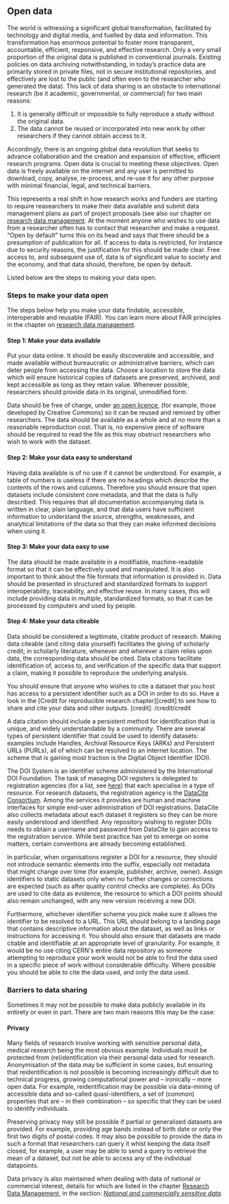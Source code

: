 ## Open data

The world is witnessing a significant global transformation, facilitated by technology and digital media, and fuelled by data and information. 
This transformation has enormous potential to foster more transparent, accountable, efficient, responsive, and effective research.
Only a very small proportion of the original data is published in conventional journals. 
Existing policies on data archiving notwithstanding, in today’s practice data are primarily stored in private files, not in secure institutional repositories, and effectively are lost to the public (and often even to the researcher who generated the data).
This lack of data sharing is an obstacle to international research (be it academic, governmental, or commercial) for two main reasons:

1. It is generally difficult or impossible to fully reproduce a study without the original data.
2. The data cannot be reused or incorporated into new work by other researchers if they cannot obtain access to it.

Accordingly, there is an ongoing global data revolution that seeks to advance collaboration and the creation and expansion of effective, efficient research programs.
Open data is crucial to meeting these objectives.
Open data is freely available on the internet and any user is permitted to download, copy, analyse, re-process, and re-use it for any other purpose with minimal financial, legal, and technical barriers.

This represents a real shift in how research works and funders are starting to require reasearchers to make their data available and submit data management plans as part of project proposals (see also our chapter on [research data management](/rdm/rdm).
At the moment anyone who wishes to use data from a researcher often has to contact that researcher and make a request.
"Open by default" turns this on its head and says that there should be a presumption of publication for all.
If access to data is restricted, for instance due to security reasons, the justification for this should be made clear.
Free access to, and subsequent use of, data is of significant value to society and the economy, and that data should, therefore, be open by default.

Listed below are the steps to making your data open.

### Steps to make your data open

The steps below help you make your data findable, accessible, interoperable and reusable (FAIR). You can learn more about FAIR principles in the chapter on [research data management](/rdm/rdm).

#### Step 1: Make your data available

Put your data online. 
It should be easily discoverable and accessible, and made available without bureaucratic or administrative barriers, which can deter people from accessing the data. 
Choose a location to store the data which will ensure historical copies of datasets are preserved, archived, and kept accessible as long as they retain value. 
Whenever possible, researchers should provide data in its original, unmodified form.

Data should be free of charge, under [an open licence](https://fossbytes.com/open-sources-license-type/), (for example, those developed by Creative Commons) so it can be reused and remixed by other researchers. 
The data should be available as a whole and at no more than a reasonable reproduction cost. 
That is, no expensive piece of software should be required to read the file as this may obstruct researchers who wish to work with the dataset.

#### Step 2: Make your data easy to understand

Having data available is of no use if it cannot be understood. 
For example, a table of numbers is useless if there are no headings which describe the contents of the rows and columns. 
Therefore you should ensure that open datasets include consistent core metadata, and that the data is fully described. 
This requires that all documentation accompanying data is written in clear, plain language, and that data users have sufficient information to understand the source, strengths, weaknesses, and analytical limitations of the data so that they can make informed decisions when using it.

#### Step 3: Make your data easy to use

The data should be made available in a modifiable, machine-readable format so that it can be effectively used and  manipulated.
It is also important to think about the file formats that information is provided in. 
Data should be presented in structured and standardized formats to support interoperability, traceability, and effective reuse. 
In many cases, this will include providing data in multiple, standardized formats, so that it can be processed by computers and used by people.

#### Step 4: Make your data citeable

Data should be considered a legitimate, citable product of research. 
Making data citeable (and citing data yourself) facilitates the giving of scholarly credit; in scholarly literature, whenever and wherever a claim relies upon data, the corresponding data should be cited. 
Data citations facilitate identification of, access to, and verification of the specific data that support a claim, making it possible to reproduce the underlying analysis. 

You should ensure that anyone who wishes to cite a dataset that you host has access to a persistent identifier such as a DOI in order to do so.
Have a look in the [Credit for reproducible research chapter][credit] to see how to share and cite your data and other outputs.
[credit]: /credit/credit

A data citation should include a persistent method for identification that is unique, and widely understandable by a community. 
There are several types of persistent identifier that could be used to identify datasets: examples include Handles, Archival Resource Keys (ARKs) and Persistent URLs (PURLs), all of which can be resolved to an Internet location. 
The scheme that is gaining most traction is the Digital Object Identifier (DOI).

<a name="doi_system"></a>
The DOI System is an identifier scheme administered by the International DOI Foundation. 
The task of managing DOI registers is delegated to registration agencies (for a list, see [here](http://www.doi.org/registration_agencies.html)) that each specialise in a type of resource. For research datasets, the registration agency is the [DataCite Consortium](https://www.datacite.org/). 
Among the services it provides are human and machine interfaces for simple end-user administration of DOI registrations. 
DataCite also collects metadata about each dataset it registers so they can be more easily understood and identified. 
Any repository wishing to register DOIs needs to obtain a username and password from DataCite to gain access to the registration service. 
While best practice has yet to emerge on some matters, certain conventions are already becoming established.

In particular, when organisations register a DOI for a resource, they should not introduce semantic elements into the suffix, especially not metadata that might change over time (for example, publisher, archive, owner). 
Assign identifiers to static datasets only when no further changes or corrections are expected (such as after quality control checks are complete). 
As DOIs are used to cite data as evidence, the resource to which a DOI points should also remain unchanged, with any new version receiving a new DOI.

Furthermore, whichever identifier scheme you pick make sure it allows the identifier to be resolved to a URL. 
This URL should belong to a landing page that contains descriptive information about the dataset, as well as links or instructions for accessing it. 
You should also ensure that datasets are made citable and identifiable at an appropriate level of granularity.
For example, it would be no use citing CERN's entire data repository as someone attempting to reproduce your work would not be able to find the data used in a specific piece of work without considerable difficulty. 
Where possible you should be able to cite the data used, and only the data used.

### Barriers to data sharing

Sometimes it may not be possible to make data publicly available in its entirety or even in part. 
There are two main reasons this may be the case:

#### Privacy

Many fields of research involve working with sensitive personal data, medical research being the most obvious example.
Individuals must be protected from (re)identification via their personal data used for research. 
Anonymisation of the data may be sufficient in some cases, but ensuring that reidentification is not possible is becoming increasingly difficult due to technical progress, growing computational power and – ironically – more open data. 
For example, reidentification may be possible via data-mining of accessible data and so-called quasi-identifiers, a set of (common) properties that are – in their combination – so specific that they can be used to identify individuals.

Preserving privacy may still be possible if partial or generalised datasets are provided.
For example, providing age bands instead of birth date or only the first two digits of postal codes.
It may also be possible to provide the data in such a format that researchers can query it whist keeping the data itself closed, for example, a user may be able to send a query to retrieve the mean of a dataset, but not be able to access any of the individual datapoints.

Data privacy is also maintained when dealing with data of national or commercial interest, details for which are listed in the chapter [Research Data Management](/rdm/rdm), in the section: [*National and commercially sensitive data*](/rdm/sharingarchiving.html#national-and-commercially-sensitive-data).
